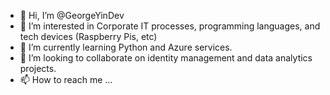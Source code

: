 - 👋 Hi, I’m @GeorgeYinDev
- 👀 I’m interested in Corporate IT processes, programming languages, and tech devices (Raspberry Pis, etc)
- 🌱 I’m currently learning Python and Azure services.
- 💞️ I’m looking to collaborate on identity management and data analytics projects.
- 📫 How to reach me ...

<!---
GeorgeYinDev/GeorgeYinDev is a ✨ special ✨ repository because its `README.md` (this file) appears on your GitHub profile.
You can click the Preview link to take a look at your changes.
--->
